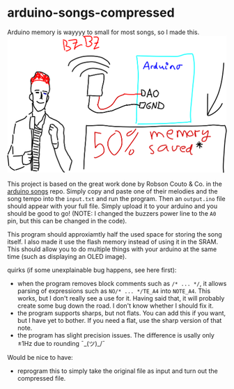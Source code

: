 # arduino-songs-compressed
Arduino memory is wayyyy to small for most songs, so I made this.
![the new mona lisa](https://raw.githubusercontent.com/marie-kjelberg/arduino-songs-compressed/main/the%20new%20mona%20lisa.png)

This project is based on the great work done by Robson Couto & Co. in the [arduino songs](https://github.com/robsoncouto/arduino-songs) repo. Simply copy and paste one of their melodies and the song tempo into the ``input.txt`` and run the program. Then an ``output.ino`` file should appear with your full file. Simply upload it to your arduino and you should be good to go! (NOTE: I changed the buzzers power line to the ``A0`` pin, but this can be changed in the code).

This program should approxiamtly half the used space for storing the song itself. I also made it use the flash memory instead of using it in the SRAM. This should allow you to do multiple things with your arduino at the same time (such as displaying an OLED image).

quirks (if some unexplainable bug happens, see here first): 
- when the program removes block comments such as ``/* ... */``, it allows parsing of expressions such as ``NO/* ... */TE_A4`` into ``NOTE_A4``. This works, but I don't really see a use for it. Having said that, it will probably create some bug down the road. I don't know whether I should fix it. 
- the program supports sharps, but not flats. You can add this if you want, but I have yet to bother. If you need a flat, use the sharp version of that note. 
- the program has slight precision issues. The difference is usally only ±1Hz due to rounding ¯\_(ツ)_/¯

Would be nice to have: 
- reprogram this to simply take the original file as input and turn out the compressed file. 